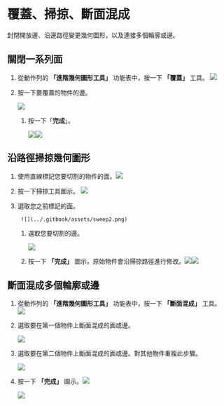# 覆蓋、掃掠、斷面混成

封閉開放邊、沿邊路徑變更幾何圖形，以及連接多個輪廓或邊。

## 關閉一系列面

1. 從動作列的 **「進階幾何圖形工具」** 功能表中，按一下 **「覆蓋」** 工具。 ![](<../.gitbook/assets/cover-tool (1).png>)
2. 按一下要覆蓋的物件的邊。

   ![](../.gitbook/assets/cover\_tool1.png)

   1. 按一下「**完成**」。

      ![](<../.gitbook/assets/guid-e23d787e-5f90-4de1-b690-03306f0cb4b2-low (1) (1) (2).png>)![](../.gitbook/assets/cover-finish.PNG)

## 沿路徑掃掠幾何圖形

1. 使用直線標記您要切割的物件的面。![](../.gitbook/assets/sweep.png)
2. 按一下掃掠工具圖示。 ![](<../.gitbook/assets/sweep-tool (1).png>)
3. 選取您之前標記的面。

   ```
    ![](../.gitbook/assets/sweep2.png)
   ```

   1. 選取您要切割的邊。

      ![](../.gitbook/assets/sweep3.png)
   2. 按一下 **「完成」** 圖示。原始物件會沿掃掠路徑進行修改。![](../.gitbook/assets/sweep4.png)![](<../.gitbook/assets/guid-e23d787e-5f90-4de1-b690-03306f0cb4b2-low (1) (1) (1).png>)

## 斷面混成多個輪廓或邊

1. 從動作列的 **「進階幾何圖形工具」** 功能表中，按一下 **「斷面混成」** 工具。 ![](<../.gitbook/assets/loft-tool (1).png>)
2. 選取要在第一個物件上斷面混成的面或邊。

   ![](../.gitbook/assets/loft1.png)
3. 選取要在第二個物件上斷面混成的面或邊。對其他物件重複此步驟。

   ![](../.gitbook/assets/loft2.png)
4. 按一下 **「完成」** 圖示。![](<../.gitbook/assets/guid-e23d787e-5f90-4de1-b690-03306f0cb4b2-low (1) (1) (2) (1).png>)

   ![](../.gitbook/assets/loft3.png)
